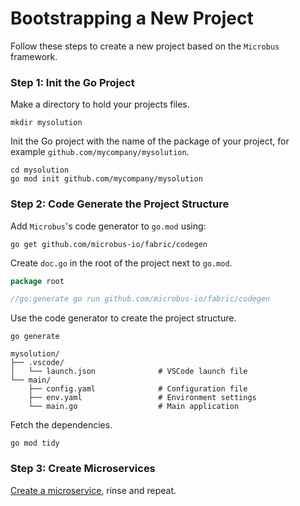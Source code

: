 # Bootstrapping a New Project

Follow these steps to create a new project based on the `Microbus` framework.

### Step 1: Init the Go Project

Make a directory to hold your projects files.

```shell
mkdir mysolution
```

Init the Go project with the name of the package of your project, for example `github.com/mycompany/mysolution`.

```shell
cd mysolution
go mod init github.com/mycompany/mysolution
```

### Step 2: Code Generate the Project Structure

Add `Microbus`'s code generator to `go.mod` using:

```shell
go get github.com/microbus-io/fabric/codegen
```

Create `doc.go` in the root of the project next to `go.mod`.

```go
package root

//go:generate go run github.com/microbus-io/fabric/codegen
```

Use the code generator to create the project structure.

```shell
go generate
```

```
mysolution/
├── .vscode/
│   └── launch.json				 # VSCode launch file
└── main/
    ├── config.yaml              # Configuration file
    ├── env.yaml                 # Environment settings
    └── main.go                  # Main application
```

Fetch the dependencies.

```shell
go mod tidy
```

### Step 3: Create Microservices

[Create a microservice](../howto/create-microservice.md), rinse and repeat.
